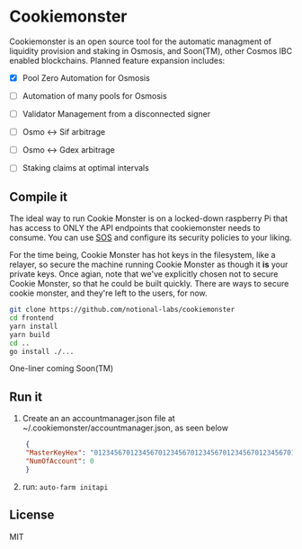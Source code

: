 # Cookiemonster
Cookiemonster is an open source tool for the automatic managment of liquidity provision and staking in Osmosis, and Soon(TM), other Cosmos IBC enabled blockchains.  Planned feature expansion includes:

- [x] Pool Zero Automation for Osmosis
- [ ] Automation of many pools for Osmosis
- [ ] Validator Management from a disconnected signer
- [ ] Osmo <-> Sif arbitrage
- [ ] Osmo <-> Gdex arbitrage
- [ ] Staking claims at optimal intervals


## Compile it
The ideal way to run Cookie Monster is on a locked-down raspberry Pi that has access to ONLY the API endpoints that cookiemonster needs to consume.  You can use [SOS](https://github.com/notional-labs/sos) and configure its security policies to your liking.  


For the time being, Cookie Monster has hot keys in the filesystem, like a relayer, so secure the machine running Cookie Monster as though it **is** your private keys.  Once agian, note that we've explicitly chosen not to secure Cookie Monster, so that he could be built quickly.  There are ways to secure cookie monster, and they're left to the users, for now. 

```bash
git clone https://github.com/notional-labs/cookiemonster
cd frontend
yarn install
yarn build
cd ..
go install ./...
```

One-liner coming Soon(TM)


## Run it
1. Create an an accountmanager.json file at ~/.cookiemonster/accountmanager.json, as seen below


```json
    {
    "MasterKeyHex": "0123456701234567012345670123456701234567012345670123456701234567",
    "NumOfAccount": 0
    }
```

2. run: `auto-farm initapi`



## License

MIT
